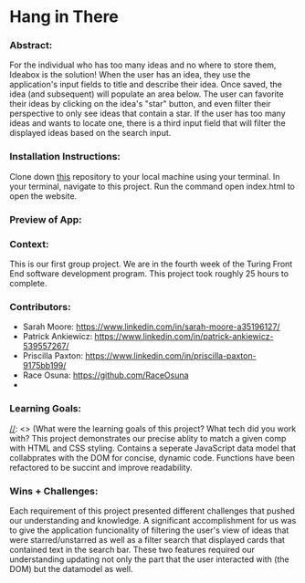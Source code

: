 


# Hang in There  

### Abstract:
[//]: <> (Briefly describe what you built and its features. What problem is the app solving? How does this application solve that problem?)
For the individual who has too many ideas and no where to store them, Ideabox is the solution! When the user has an idea, they use the application's input fields to title and describe their idea. Once saved, the idea (and subsequent) will populate an area below. The user can favorite their ideas by clicking on the idea's "star" button, and even filter their perspective to only see ideas that contain a star. If the user has too many ideas and wants to locate one, there is a third input field that will filter the displayed ideas based on the search input.

### Installation Instructions:
[//]: <> (What steps does a person have to take to get your app cloned down and running?)
Clone down <a href="https://github.com/priscillaapaxton/ideabox">this</a> repository to your local machine using your terminal.
In your terminal, navigate to this project.
Run the command open index.html to open the website.


### Preview of App:
[//]: <> (Provide ONE gif or screenshot of your application - choose the "coolest" piece of functionality to show off.)


### Context:
[//]: <> (Give some context for the project here. How long did you have to work on it? How far into the Turing program are you?)
This is our first group project. We are in the fourth week of the Turing Front End software development program. This project took roughly 25 hours to complete.

### Contributors:
[//]: <> (Who worked on this application? Link to their GitHubs.)
- Sarah Moore: https://www.linkedin.com/in/sarah-moore-a35196127/
- Patrick Ankiewicz: https://www.linkedin.com/in/patrick-ankiewicz-539557267/
- Priscilla Paxton: https://www.linkedin.com/in/priscilla-paxton-9175bb199/
- Race Osuna: https://github.com/RaceOsuna
- 
### Learning Goals:
[//]: <> (What were the learning goals of this project? What tech did you work with?
This project demonstrates our precise ablity to match a given comp with HTML and CSS styling. Contains a seperate JavaScript data model that collabprates with the DOM for concise, dynamic code. Functions have been refactored to be succint and improve readability. 

### Wins + Challenges:
[//]: <> (What are 2-3 wins you have from this project? What were some challenges you faced - and how did you get over them?)
Each requirement of this project presented different challenges that pushed our understanding and knowledge. A significant accomplishment for us was to give the application funcionality of filtering the user's view of ideas that were starred/unstarred as well as a filter search that displayed cards that contained text in the search bar. These two features required our understanding updating not only the part that the user interacted with (the DOM) but the datamodel as well.
